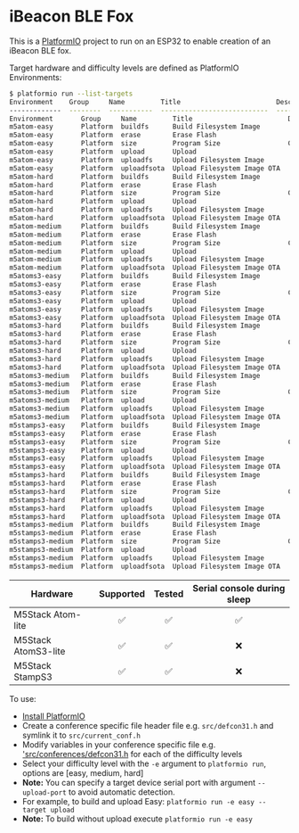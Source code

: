 # iBeacon BLE Fox
This is a [PlatformIO](https://platformio.org/) project to run on an ESP32 to enable creation of an iBeacon BLE fox. 

Target hardware and difficulty levels are defined as PlatformIO Environments:
```bash
$ platformio run --list-targets
Environment    Group     Name         Title                        Description
-------------  --------  -----------  ---------------------------  ----------------------
Environment       Group     Name         Title                        Description
m5atom-easy       Platform  buildfs      Build Filesystem Image
m5atom-easy       Platform  erase        Erase Flash
m5atom-easy       Platform  size         Program Size                 Calculate program size
m5atom-easy       Platform  upload       Upload
m5atom-easy       Platform  uploadfs     Upload Filesystem Image
m5atom-easy       Platform  uploadfsota  Upload Filesystem Image OTA
m5atom-hard       Platform  buildfs      Build Filesystem Image
m5atom-hard       Platform  erase        Erase Flash
m5atom-hard       Platform  size         Program Size                 Calculate program size
m5atom-hard       Platform  upload       Upload
m5atom-hard       Platform  uploadfs     Upload Filesystem Image
m5atom-hard       Platform  uploadfsota  Upload Filesystem Image OTA
m5atom-medium     Platform  buildfs      Build Filesystem Image
m5atom-medium     Platform  erase        Erase Flash
m5atom-medium     Platform  size         Program Size                 Calculate program size
m5atom-medium     Platform  upload       Upload
m5atom-medium     Platform  uploadfs     Upload Filesystem Image
m5atom-medium     Platform  uploadfsota  Upload Filesystem Image OTA
m5atoms3-easy     Platform  buildfs      Build Filesystem Image
m5atoms3-easy     Platform  erase        Erase Flash
m5atoms3-easy     Platform  size         Program Size                 Calculate program size
m5atoms3-easy     Platform  upload       Upload
m5atoms3-easy     Platform  uploadfs     Upload Filesystem Image
m5atoms3-easy     Platform  uploadfsota  Upload Filesystem Image OTA
m5atoms3-hard     Platform  buildfs      Build Filesystem Image
m5atoms3-hard     Platform  erase        Erase Flash
m5atoms3-hard     Platform  size         Program Size                 Calculate program size
m5atoms3-hard     Platform  upload       Upload
m5atoms3-hard     Platform  uploadfs     Upload Filesystem Image
m5atoms3-hard     Platform  uploadfsota  Upload Filesystem Image OTA
m5atoms3-medium   Platform  buildfs      Build Filesystem Image
m5atoms3-medium   Platform  erase        Erase Flash
m5atoms3-medium   Platform  size         Program Size                 Calculate program size
m5atoms3-medium   Platform  upload       Upload
m5atoms3-medium   Platform  uploadfs     Upload Filesystem Image
m5atoms3-medium   Platform  uploadfsota  Upload Filesystem Image OTA
m5stamps3-easy    Platform  buildfs      Build Filesystem Image
m5stamps3-easy    Platform  erase        Erase Flash
m5stamps3-easy    Platform  size         Program Size                 Calculate program size
m5stamps3-easy    Platform  upload       Upload
m5stamps3-easy    Platform  uploadfs     Upload Filesystem Image
m5stamps3-easy    Platform  uploadfsota  Upload Filesystem Image OTA
m5stamps3-hard    Platform  buildfs      Build Filesystem Image
m5stamps3-hard    Platform  erase        Erase Flash
m5stamps3-hard    Platform  size         Program Size                 Calculate program size
m5stamps3-hard    Platform  upload       Upload
m5stamps3-hard    Platform  uploadfs     Upload Filesystem Image
m5stamps3-hard    Platform  uploadfsota  Upload Filesystem Image OTA
m5stamps3-medium  Platform  buildfs      Build Filesystem Image
m5stamps3-medium  Platform  erase        Erase Flash
m5stamps3-medium  Platform  size         Program Size                 Calculate program size
m5stamps3-medium  Platform  upload       Upload
m5stamps3-medium  Platform  uploadfs     Upload Filesystem Image
m5stamps3-medium  Platform  uploadfsota  Upload Filesystem Image OTA
```

|Hardware |Supported |Tested |Serial console during sleep |
|------------------- | :---------: | :------: | :---------------------------: |
|M5Stack Atom-lite |✅|✅|✅|
|M5Stack AtomS3-lite |✅|✅|❌|
|M5Stack StampS3 |✅|✅|❌|

To use:
- [Install PlatformIO](https://platformio.org/install/cli)
- Create a conference specific file header file e.g. `src/defcon31.h` and symlink it to `src/current_conf.h`
- Modify variables in your conference specific file e.g. ['src/conferences/defcon31.h](./src/conferences/defcon31.h) for each of the difficulty levels
- Select your difficulty level with the `-e` argument to `platformio run`, options are [easy, medium, hard]
- **Note:** You can specify a target device serial port with argument `--upload-port` to avoid automatic detection.
- For example, to build and upload Easy: `platformio run -e easy --target upload`
- **Note:** To build without upload execute `platformio run -e easy`
